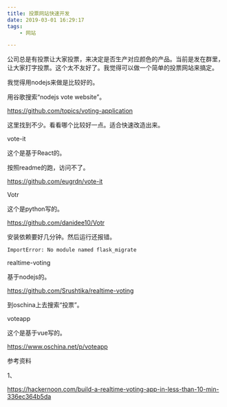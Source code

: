 ```yaml
---
title: 投票网站快速开发
date: 2019-03-01 16:29:17
tags:
	- 网站

---
```




公司总是有投票让大家投票，来决定是否生产对应颜色的产品。当前是发在群里，让大家打字投票。这个太不友好了。我觉得可以做一个简单的投票网站来搞定。

我觉得用nodejs来做是比较好的。

用谷歌搜索“nodejs vote website”。

https://github.com/topics/voting-application

这里找到不少。看看哪个比较好一点。适合快速改造出来。



vote-it

这个是基于React的。

按照readme的跑，访问不了。

https://github.com/eugrdn/vote-it



Votr

这个是python写的。

https://github.com/danidee10/Votr

安装依赖要好几分钟。然后运行还报错。

```
ImportError: No module named flask_migrate
```



realtime-voting

基于nodejs的。

https://github.com/Srushtika/realtime-voting



到oschina上去搜索“投票”。

voteapp

这个是基于vue写的。

https://www.oschina.net/p/voteapp

参考资料

1、

https://hackernoon.com/build-a-realtime-voting-app-in-less-than-10-min-336ec364b5da

